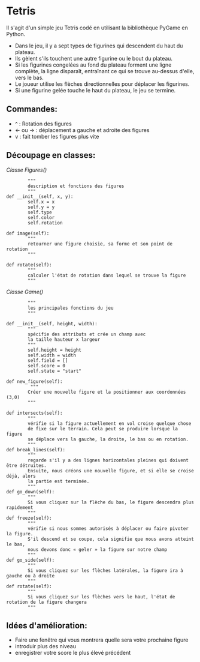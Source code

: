# Tetris
Il s'agit d'un simple jeu Tetris codé en utilisant la bibliothèque PyGame en Python.
- Dans le jeu, il y a sept types de figurines qui descendent du haut du plateau. 
- Ils gèlent s'ils touchent une autre figurine ou le bout du plateau.
- Si les figurines congelées au fond du plateau forment une ligne complète, la ligne disparaît, entraînant ce qui se trouve au-dessus d'elle, vers le bas.
- Le joueur utilise les flèches directionnelles pour déplacer les figurines.
- Si une figurine gelée touche le haut du plateau, le jeu se termine.

## Commandes:
- ^ : Rotation des figures
- <- ou -> : déplacement a gauche et adroite des figures
- v : fait tomber les figures plus vite

## Découpage en classes:

*Classe Figures()*
```
        """
        description et fonctions des figures
        """
def __init__(self, x, y):
        self.x = x
        self.y = y
        self.type
        self.color
        self.rotation

def image(self):
        """
        retourner une figure choisie, sa forme et son point de rotation
        """

def rotate(self):
        """
        calculer l'état de rotation dans lequel se trouve la figure
        """
```

*Classe Game()*
```
        """
        les principales fonctions du jeu
        """
    
def __init__(self, height, width):
        """
        spécifie des attributs et crée un champ avec 
        la taille hauteur x largeur
        """
        self.height = height
        self.width = width
        self.field = []
        self.score = 0
        self.state = "start"
        
def new_figure(self):
         """
        Créer une nouvelle figure et la positionner aux coordonnées (3,0)
        """

def intersects(self):
        """
        vérifie si la figure actuellement en vol croise quelque chose 
        de fixe sur le terrain. Cela peut se produire lorsque la figure 
        se déplace vers la gauche, la droite, le bas ou en rotation.
        """
def break_lines(self):
        """
        regarde s'il y a des lignes horizontales pleines qui doivent être détruites. 
        Ensuite, nous créons une nouvelle figure, et si elle se croise déjà, alors 
        la partie est terminée.
        """
def go_down(self):
        """
        Si vous cliquez sur la flèche du bas, le figure descendra plus rapidement
        """
def freeze(self):
        """
        vérifie si nous sommes autorisés à déplacer ou faire pivoter la figure. 
        S'il descend et se coupe, cela signifie que nous avons atteint le bas,
        nous devons donc « geler » la figure sur notre champ
        """
def go_side(self):
        """
        Si vous cliquez sur les flèches latérales, la figure ira à gauche ou à droite
        """
def rotate(self):
        """
        Si vous cliquez sur les flèches vers le haut, l'état de rotation de la figure changera
        """
```

## Idées d'amélioration:
- Faire une fenêtre qui vous montrera quelle sera votre prochaine figure
- introduir plus des niveau
- enregistrer votre score le plus élevé précédent
